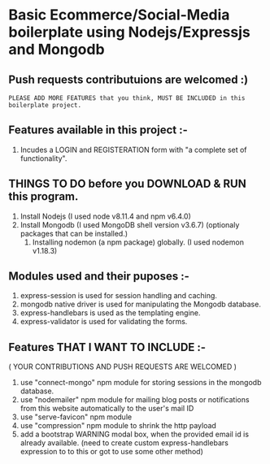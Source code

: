 # Basic Ecommerce/Social-Media boilerplate using Nodejs/Expressjs and Mongodb

## Push requests contributuions are welcomed  :) 
    PLEASE ADD MORE FEATURES that you think, MUST BE INCLUDED in this boilerplate project.

## Features available in this project :-
1. Incudes a LOGIN and REGISTERATION form with "a complete set of functionality".

## THINGS TO DO before you DOWNLOAD & RUN this program.
1. Install Nodejs (I used node v8.11.4 and npm v6.4.0)
2. Install Mongodb (I used MongoDB shell version v3.6.7)
    (optionaly packages that can be installed.)
    1. Installing nodemon (a npm package) globally.
    (I used nodemon v1.18.3)

## Modules used and their puposes :-
1. express-session is used for session handling and caching.
2. mongodb native driver is used for manipulating the Mongodb database.
3. express-handlebars is used as the templating engine.
4. express-validator is used for validating the forms.

## Features THAT I WANT TO INCLUDE :-
( YOUR CONTRIBUTIONS AND PUSH REQUESTS ARE WELCOMED )
1. use "connect-mongo" npm module for storing sessions in the mongodb database.
2. use "nodemailer" npm module for mailing blog posts or notifications 
   from this website automatically to the user's mail ID 
3. use "serve-favicon" npm module
4. use "compression" npm module to shrink the http payload
5. add a bootstrap WARNING modal box, when the provided email id is already available.
   (need to create custom express-handlebars expression to to this or got to use some other method)
